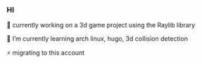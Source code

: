 ### HI
🔭 currently working on a 3d game project using the Raylib library

🌱 I’m currently learning arch linux, hugo, 3d collision detection

⚡ migrating to this account

<!--
**yooooe/yooooe** is a ✨ _special_ ✨ repository because its `README.md` (this file) appears on your GitHub profile.

Here are some ideas to get you started:

- 🔭 I’m currently working on ...
- 🌱 I’m currently learning ...
- 👯 I’m looking to collaborate on ...
- 🤔 I’m looking for help with ...
- 💬 Ask me about ...
- 📫 How to reach me: ...
- 😄 Pronouns: ...
- ⚡ Fun fact: ...
-->
